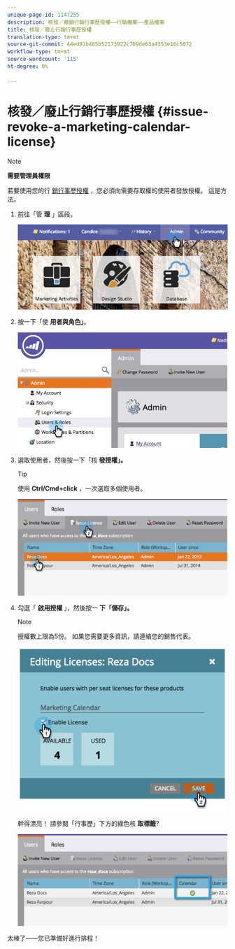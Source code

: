 ```yaml
---
unique-page-id: 1147255
description: 核發／撤銷行銷行事歷授權——行銷檔案——產品檔案
title: 核發／廢止行銷行事歷授權
translation-type: tm+mt
source-git-commit: 44ed91b485b52173922c709de63a4353e16c5072
workflow-type: tm+mt
source-wordcount: '115'
ht-degree: 0%

---
```



# 核發／廢止行銷行事歷授權 {#issue-revoke-a-marketing-calendar-license}

>[!NOTE]
>
>**需要管理員權限**

若要使用您的行 [銷行事歷授權](http://docs.marketo.com/display/docs/marketing+calendar) ，您必須向需要存取權的使用者發放授權。 這是方法。

1. 前往「管 **理** 」區段。

   ![](assets/adminhand.png)

1. 按一下「使 **用者與角色」**。

   ![](assets/2.png)

1. 選取使用者，然後按一下「核 **發授權」。**

   >[!TIP]
   >
   >使用 **Ctrl/Cmd+click** ，一次選取多個使用者。

   ![](assets/3.png)

1. 勾選「 **啟用授權** 」，然後按一 **下「儲存」。**

   >[!NOTE]
   >
   >授權數上限為5份。 如果您需要更多資訊，請連絡您的銷售代表。

   ![](assets/4.png)

   幹得漂亮！ 請參閱「行事歷」下方的綠色核 **取標籤**?

   ![](assets/5.png)

太棒了——您已準備好進行排程！
